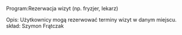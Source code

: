Program:Rezerwacja wizyt (np. fryzjer, lekarz)

Opis: Użytkownicy mogą rezerwować terminy wizyt w danym miejscu.
skład: Szymon Frątczak 
